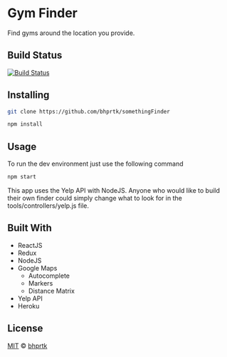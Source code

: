 # Gym Finder
Find gyms around the location you provide.

## Build Status
[![Build Status](https://travis-ci.org/bhprtk/somethingFinder.svg?branch=master)](https://travis-ci.org/bhprtk/somethingFinder)

## Installing

```sh
git clone https://github.com/bhprtk/somethingFinder
```
```sh
npm install
```

## Usage
To run the dev environment just use the following command
```sh
npm start
```
This app uses the Yelp API with NodeJS. Anyone who would like to build their own finder could simply change what to look for in the tools/controllers/yelp.js file.

## Built With
* ReactJS
* Redux
* NodeJS
* Google Maps
  * Autocomplete
  * Markers
  * Distance Matrix
* Yelp API
* Heroku

## License
[MIT](LICENSE) © [bhprtk](https://github.com/bhprtk)







